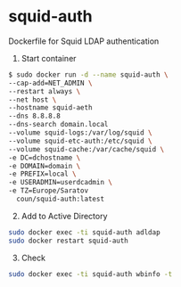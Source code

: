 # squid-auth
Dockerfile for Squid LDAP authentication

1. Start container
```bash
$ sudo docker run -d --name squid-auth \
--cap-add=NET_ADMIN \
--restart always \
--net host \
--hostname squid-aeth
--dns 8.8.8.8
--dns-search domain.local
--volume squid-logs:/var/log/squid \
--volume squid-etc-auth:/etc/squid \
--volume squid-cache:/var/cache/squid \
-e DC=dchostname \
-e DOMAIN=domain \
-e PREFIX=local \
-e USERADMIN=userdcadmin \
-e TZ=Europe/Saratov
  coun/squid-auth:latest
```
2. Add to Active Directory
```bash
sudo docker exec -ti squid-auth adldap
sudo docker restart squid-auth
```
3. Check
```bash
sudo docker exec -ti squid-auth wbinfo -t
```
